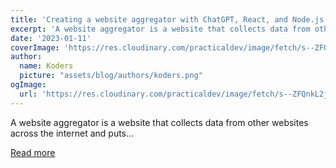 ```yaml
---
title: 'Creating a website aggregator with ChatGPT, React, and Node.js 🚀'
excerpt: 'A website aggregator is a website that collects data from other websites across the internet and puts...'
date: '2023-01-11'
coverImage: 'https://res.cloudinary.com/practicaldev/image/fetch/s--ZFQnkL2j--/c_imagga_scale,f_auto,fl_progressive,h_420,q_auto,w_1000/https://dev-to-uploads.s3.amazonaws.com/uploads/articles/vnzlm4u8n67thwmb6c22.jpeg'
author:
  name: Koders
  picture: "assets/blog/authors/koders.png"
ogImage:
  url: 'https://res.cloudinary.com/practicaldev/image/fetch/s--ZFQnkL2j--/c_imagga_scale,f_auto,fl_progressive,h_420,q_auto,w_1000/https://dev-to-uploads.s3.amazonaws.com/uploads/articles/vnzlm4u8n67thwmb6c22.jpeg'
---
```


A website aggregator is a website that collects data from other websites across the internet and puts...

[Read more](https://dev.to/novu/creating-a-website-aggregator-with-chatgpt-react-and-nodejs-4dij)
